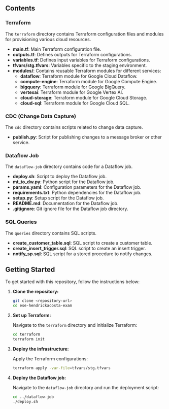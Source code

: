## Contents

### Terraform

The `terraform` directory contains Terraform configuration files and modules for provisioning various cloud resources.

- **main.tf**: Main Terraform configuration file.
- **outputs.tf**: Defines outputs for Terraform configurations.
- **variables.tf**: Defines input variables for Terraform configurations.
- **tfvars/stg.tfvars**: Variables specific to the staging environment.
- **modules/**: Contains reusable Terraform modules for different services:
  - **dataflow**: Terraform module for Google Cloud Dataflow.
  - **compute-engine**: Terraform module for Google Compute Engine.
  - **bigquery**: Terraform module for Google BigQuery.
  - **vertexai**: Terraform module for Google Vertex AI.
  - **cloud-storage**: Terraform module for Google Cloud Storage.
  - **cloud-sql**: Terraform module for Google Cloud SQL.

### CDC (Change Data Capture)

The `cdc` directory contains scripts related to change data capture.

- **publish.py**: Script for publishing changes to a message broker or other service.

### Dataflow Job

The `dataflow-job` directory contains code for a Dataflow job.

- **deploy.sh**: Script to deploy the Dataflow job.
- **mt_to_dw.py**: Python script for the Dataflow job.
- **params.yaml**: Configuration parameters for the Dataflow job.
- **requirements.txt**: Python dependencies for the Dataflow job.
- **setup.py**: Setup script for the Dataflow job.
- **README.md**: Documentation for the Dataflow job.
- **.gitignore**: Git ignore file for the Dataflow job directory.

### SQL Queries

The `queries` directory contains SQL scripts.

- **create_customer_table.sql**: SQL script to create a customer table.
- **create_insert_trigger.sql**: SQL script to create an insert trigger.
- **notify_sp.sql**: SQL script for a stored procedure to notify changes.

## Getting Started

To get started with this repository, follow the instructions below:

1. **Clone the repository:**

    ```sh
    git clone <repository-url>
    cd ese-hendrickacosta-exam
    ```

2. **Set up Terraform:**

    Navigate to the `terraform` directory and initialize Terraform:

    ```sh
    cd terraform
    terraform init
    ```

3. **Deploy the infrastructure:**

    Apply the Terraform configurations:

    ```sh
    terraform apply -var-file=tfvars/stg.tfvars
    ```

4. **Deploy the Dataflow job:**

    Navigate to the `dataflow-job` directory and run the deployment script:

    ```sh
    cd ../dataflow-job
    ./deploy.sh
    ```